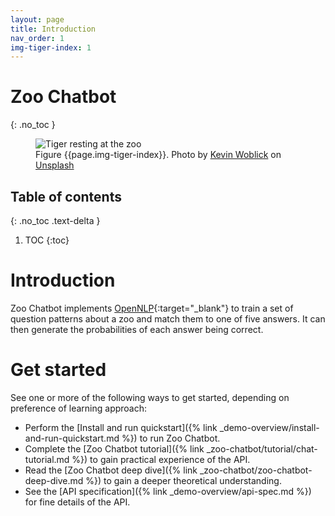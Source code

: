```yaml
---
layout: page
title: Introduction
nav_order: 1
img-tiger-index: 1
---
```


# Zoo Chatbot
{: .no_toc }

<figure>
<img src="{{ "/assets/images/zoo.jpg" | absolute_url }}" alt="Tiger resting at the zoo" />
<figcaption>Figure {{page.img-tiger-index}}. Photo by <a href="https://unsplash.com/@kovah" target="_blank">Kevin Woblick</a> on 
<a href="https://unsplash.com/photos/_54TF64ad9M" target="_blank">Unsplash</a></figcaption>
</figure>

## Table of contents
{: .no_toc .text-delta }

1. TOC
{:toc}

# Introduction

Zoo Chatbot implements [OpenNLP](https://opennlp.apache.org){:target="_blank"} to train a set of
question patterns about a zoo and match them to one of five answers. It
can then generate the probabilities of each answer being correct.

# Get started

See one or more of the following ways to get started, depending on
preference of learning approach:

* Perform the [Install and run quickstart]({% link _demo-overview/install-and-run-quickstart.md %}) to run Zoo Chatbot.
* Complete the [Zoo Chatbot tutorial]({% link _zoo-chatbot/tutorial/chat-tutorial.md %}) to gain practical experience of 
the API.
* Read the [Zoo Chatbot deep dive]({% link _zoo-chatbot/zoo-chatbot-deep-dive.md %}) to gain a deeper theoretical 
understanding.
* See the [API specification]({% link _demo-overview/api-spec.md %}) for fine details of the API.
